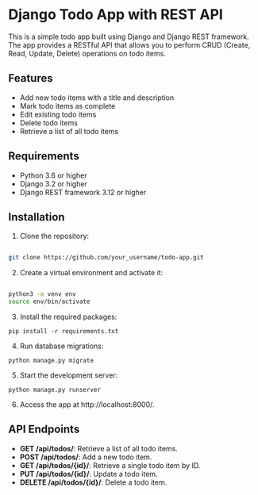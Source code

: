 # Django Todo App with REST API
This is a simple todo app built using Django and Django REST framework. The app provides a RESTful API that allows you to perform CRUD (Create, Read, Update, Delete) operations on todo items.

## Features
- Add new todo items with a title and description
- Mark todo items as complete
- Edit existing todo items
- Delete todo items
- Retrieve a list of all todo items

## Requirements
- Python 3.6 or higher
- Django 3.2 or higher
- Django REST framework 3.12 or higher
## Installation
1. Clone the repository:
```bash

git clone https://github.com/your_username/todo-app.git

```
2. Create a virtual environment and activate it:
```bash

python3 -m venv env
source env/bin/activate
```
3. Install the required packages:
```
pip install -r requirements.txt
```
4. Run database migrations:
```
python manage.py migrate
```
5. Start the development server:
```
python manage.py runserver
```
6. Access the app at http://localhost:8000/.
## API Endpoints
- **GET /api/todos/**: Retrieve a list of all todo items.
- **POST /api/todos/**: Add a new todo item.
- **GET /api/todos/{id}/**: Retrieve a single todo item by ID.
- **PUT /api/todos/{id}/**: Update a todo item.
- **DELETE /api/todos/{id}/**: Delete a todo item.
